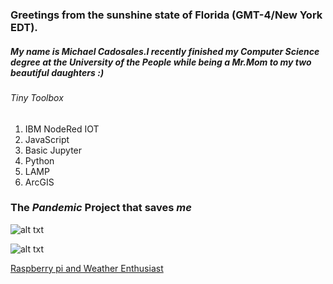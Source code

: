 ### Greetings from the sunshine state of Florida (GMT-4/New York EDT).
##### My name is Michael Cadosales.I recently finished my Computer Science degree at the University of the People while being a Mr.Mom to my two beautiful daughters :)
###### Tiny Toolbox
1. IBM NodeRed IOT
2. JavaScript 
3. Basic Jupyter 
4. Python 
5. LAMP  
6. ArcGIS

### The *Pandemic* Project that saves _me_

![alt txt](https://github.com/MichaelCado/Pi-Loton-Project/blob/master/Screen%20Shot%202020-06-10%20at%2011.08.46%20AM.png "Pi-loton Project Node flow ")

![alt txt]( https://github.com/MichaelCado/Pi-Loton-Project/blob/master/Screen%20Shot%202020-06-11%20at%201.47.49%20PM.png " Hardware wiring")

[Raspberry pi and Weather Enthusiast]( https://www.arcgis.com/home/webmap/viewer.html?webmap=5e7f16de8339411b900cd9cafefb4bda)
